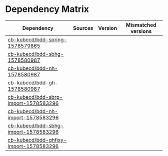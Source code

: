 # Dependency Matrix

Dependency | Sources | Version | Mismatched versions
---------- | ------- | ------- | -------------------
[cb-kubecd/bdd-spring-1578579865](https://github.com/cb-kubecd/bdd-spring-1578579865.git) |  | []() | 
[cb-kubecd/bdd-sbhg-1578580987](https://github.com/cb-kubecd/bdd-sbhg-1578580987.git) |  | []() | 
[cb-kubecd/bdd-nh-1578580987](https://github.com/cb-kubecd/bdd-nh-1578580987.git) |  | []() | 
[cb-kubecd/bdd-gh-1578580987](https://github.com/cb-kubecd/bdd-gh-1578580987.git) |  | []() | 
[cb-kubecd/bdd-sbrp-import-1578583296](https://github.com/cb-kubecd/bdd-sbrp-import-1578583296.git) |  | []() | 
[cb-kubecd/bdd-nh-import-1578583296](https://github.com/cb-kubecd/bdd-nh-import-1578583296.git) |  | []() | 
[cb-kubecd/bdd-sbhg-import-1578583296](https://github.com/cb-kubecd/bdd-sbhg-import-1578583296.git) |  | []() | 
[cb-kubecd/bdd-ghfjxy-import-1578583296](https://github.com/cb-kubecd/bdd-ghfjxy-import-1578583296.git) |  | []() | 
